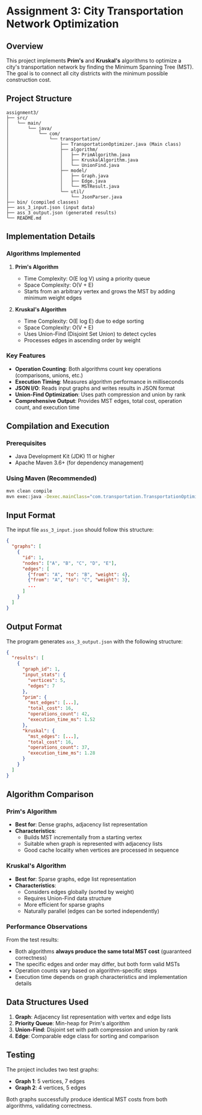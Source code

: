 # Assignment 3: City Transportation Network Optimization

## Overview

This project implements **Prim's** and **Kruskal's** algorithms to optimize a city's transportation network by finding the Minimum Spanning Tree (MST). The goal is to connect all city districts with the minimum possible construction cost.

## Project Structure

```
assignment3/
├── src/
│   └── main/
│       └── java/
│           └── com/
│               └── transportation/
│                   ├── TransportationOptimizer.java (Main class)
│                   ├── algorithm/
│                   │   ├── PrimAlgorithm.java
│                   │   ├── KruskalAlgorithm.java
│                   │   └── UnionFind.java
│                   ├── model/
│                   │   ├── Graph.java
│                   │   ├── Edge.java
│                   │   └── MSTResult.java
│                   └── util/
│                       └── JsonParser.java
├── bin/ (compiled classes)
├── ass_3_input.json (input data)
├── ass_3_output.json (generated results)
└── README.md
```

## Implementation Details

### Algorithms Implemented

1. **Prim's Algorithm**

   - Time Complexity: O(E log V) using a priority queue
   - Space Complexity: O(V + E)
   - Starts from an arbitrary vertex and grows the MST by adding minimum weight edges

2. **Kruskal's Algorithm**
   - Time Complexity: O(E log E) due to edge sorting
   - Space Complexity: O(V + E)
   - Uses Union-Find (Disjoint Set Union) to detect cycles
   - Processes edges in ascending order by weight

### Key Features

- **Operation Counting**: Both algorithms count key operations (comparisons, unions, etc.)
- **Execution Timing**: Measures algorithm performance in milliseconds
- **JSON I/O**: Reads input graphs and writes results in JSON format
- **Union-Find Optimization**: Uses path compression and union by rank
- **Comprehensive Output**: Provides MST edges, total cost, operation count, and execution time

## Compilation and Execution

### Prerequisites

- Java Development Kit (JDK) 11 or higher
- Apache Maven 3.6+ (for dependency management)

### Using Maven (Recommended)

```bash
mvn clean compile
mvn exec:java -Dexec.mainClass="com.transportation.TransportationOptimizer"
```

## Input Format

The input file `ass_3_input.json` should follow this structure:

```json
{
  "graphs": [
    {
      "id": 1,
      "nodes": ["A", "B", "C", "D", "E"],
      "edges": [
        {"from": "A", "to": "B", "weight": 4},
        {"from": "A", "to": "C", "weight": 3},
        ...
      ]
    }
  ]
}
```

## Output Format

The program generates `ass_3_output.json` with the following structure:

```json
{
  "results": [
    {
      "graph_id": 1,
      "input_stats": {
        "vertices": 5,
        "edges": 7
      },
      "prim": {
        "mst_edges": [...],
        "total_cost": 16,
        "operations_count": 42,
        "execution_time_ms": 1.52
      },
      "kruskal": {
        "mst_edges": [...],
        "total_cost": 16,
        "operations_count": 37,
        "execution_time_ms": 1.28
      }
    }
  ]
}
```

## Algorithm Comparison

### Prim's Algorithm

- **Best for**: Dense graphs, adjacency list representation
- **Characteristics**:
  - Builds MST incrementally from a starting vertex
  - Suitable when graph is represented with adjacency lists
  - Good cache locality when vertices are processed in sequence

### Kruskal's Algorithm

- **Best for**: Sparse graphs, edge list representation
- **Characteristics**:
  - Considers edges globally (sorted by weight)
  - Requires Union-Find data structure
  - More efficient for sparse graphs
  - Naturally parallel (edges can be sorted independently)

### Performance Observations

From the test results:

- Both algorithms **always produce the same total MST cost** (guaranteed correctness)
- The specific edges and order may differ, but both form valid MSTs
- Operation counts vary based on algorithm-specific steps
- Execution time depends on graph characteristics and implementation details

## Data Structures Used

1. **Graph**: Adjacency list representation with vertex and edge lists
2. **Priority Queue**: Min-heap for Prim's algorithm
3. **Union-Find**: Disjoint set with path compression and union by rank
4. **Edge**: Comparable edge class for sorting and comparison

## Testing

The project includes two test graphs:

- **Graph 1**: 5 vertices, 7 edges
- **Graph 2**: 4 vertices, 5 edges

Both graphs successfully produce identical MST costs from both algorithms, validating correctness.

